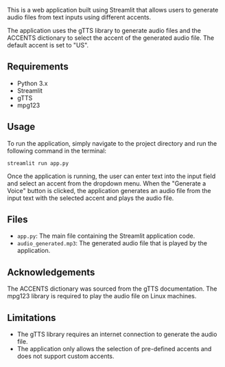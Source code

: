 
This is a web application built using Streamlit that allows users to generate audio files from text inputs using different accents.

The application uses the gTTS library to generate audio files and the ACCENTS dictionary to select the accent of the generated audio file. The default accent is set to "US".

## Requirements
- Python 3.x
- Streamlit
- gTTS
- mpg123

## Usage
To run the application, simply navigate to the project directory and run the following command in the terminal:
```
streamlit run app.py
```

Once the application is running, the user can enter text into the input field and select an accent from the dropdown menu. When the "Generate a Voice" button is clicked, the application generates an audio file from the input text with the selected accent and plays the audio file.

## Files
- `app.py`: The main file containing the Streamlit application code.
- `audio_generated.mp3`: The generated audio file that is played by the application.

## Acknowledgements
The ACCENTS dictionary was sourced from the gTTS documentation. The mpg123 library is required to play the audio file on Linux machines.

## Limitations
- The gTTS library requires an internet connection to generate the audio file.
- The application only allows the selection of pre-defined accents and does not support custom accents.
